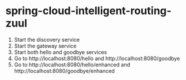 # spring-cloud-intelligent-routing-zuul

1) Start the discovery service
2) Start the gateway service
3) Start both hello and goodbye services
4) Go to http://localhost:8080/hello and http://localhost:8080/goodbye
5) Go to http://localhost:8080/hello/enhanced and http://localhost:8080/goodbye/enhanced
